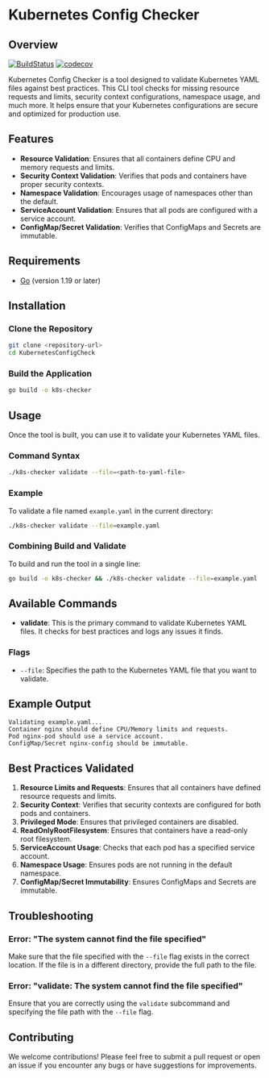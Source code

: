 
# Kubernetes Config Checker

## Overview

[![BuildStatus](https://github.com/NineKama/Kubernetes-Config-Checker/actions/workflows/go.yml/badge.svg)](https://github.com/NineKama/Kubernetes-Config-Checker/actions/workflows/go.yml)
[![codecov](https://codecov.io/github/NineKama/Kubernetes-Config-Checker/graph/badge.svg?token=HZ3N93I48S)](https://codecov.io/github/NineKama/Kubernetes-Config-Checker)

Kubernetes Config Checker is a tool designed to validate Kubernetes YAML files against best practices. This CLI tool checks for missing resource requests and limits, security context configurations, namespace usage, and much more. It helps ensure that your Kubernetes configurations are secure and optimized for production use.

## Features

- **Resource Validation**: Ensures that all containers define CPU and memory requests and limits.
- **Security Context Validation**: Verifies that pods and containers have proper security contexts.
- **Namespace Validation**: Encourages usage of namespaces other than the default.
- **ServiceAccount Validation**: Ensures that all pods are configured with a service account.
- **ConfigMap/Secret Validation**: Verifies that ConfigMaps and Secrets are immutable.

## Requirements

- [Go](https://golang.org/doc/install) (version 1.19 or later)

## Installation

### Clone the Repository

```bash
git clone <repository-url>
cd KubernetesConfigCheck
```

### Build the Application

```bash
go build -o k8s-checker
```

## Usage

Once the tool is built, you can use it to validate your Kubernetes YAML files.

### Command Syntax

```bash
./k8s-checker validate --file=<path-to-yaml-file>
```

### Example

To validate a file named `example.yaml` in the current directory:

```bash
./k8s-checker validate --file=example.yaml
```

### Combining Build and Validate

To build and run the tool in a single line:

```bash
go build -o k8s-checker && ./k8s-checker validate --file=example.yaml
```

## Available Commands

- **validate**: This is the primary command to validate Kubernetes YAML files. It checks for best practices and logs any issues it finds.

### Flags

- `--file`: Specifies the path to the Kubernetes YAML file that you want to validate.

## Example Output

```
Validating example.yaml...
Container nginx should define CPU/Memory limits and requests.
Pod nginx-pod should use a service account.
ConfigMap/Secret nginx-config should be immutable.
```

## Best Practices Validated

1. **Resource Limits and Requests**: Ensures that all containers have defined resource requests and limits.
2. **Security Context**: Verifies that security contexts are configured for both pods and containers.
3. **Privileged Mode**: Ensures that privileged containers are disabled.
4. **ReadOnlyRootFilesystem**: Ensures that containers have a read-only root filesystem.
5. **ServiceAccount Usage**: Checks that each pod has a specified service account.
6. **Namespace Usage**: Ensures pods are not running in the default namespace.
7. **ConfigMap/Secret Immutability**: Ensures ConfigMaps and Secrets are immutable.

## Troubleshooting

### Error: "The system cannot find the file specified"
Make sure that the file specified with the `--file` flag exists in the correct location. If the file is in a different directory, provide the full path to the file.

### Error: "validate: The system cannot find the file specified"
Ensure that you are correctly using the `validate` subcommand and specifying the file path with the `--file` flag.

## Contributing

We welcome contributions! Please feel free to submit a pull request or open an issue if you encounter any bugs or have suggestions for improvements.

